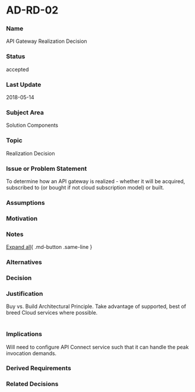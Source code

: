 

# AD-RD-02

### Name

API Gateway Realization Decision

### Status

accepted

### Last Update

2018-05-14

### Subject Area

Solution Components

### Topic

Realization Decision

### Issue or Problem Statement

To determine how an API gateway is realized - whether it will be acquired, subscribed to (or bought if not cloud subscription model) or built. 

### Assumptions



### Motivation



### Notes



[Expand all](#){ .md-button .same-line }

### Alternatives


    



### Decision



### Justification

<div>Buy vs. Build Architectural Principle. Take advantage of supported, best of breed Cloud services where possible.</div><div><br></div>

### Implications

Will need to configure API Connect service such that it can handle the peak invocation demands.

### Derived Requirements



### Related Decisions



